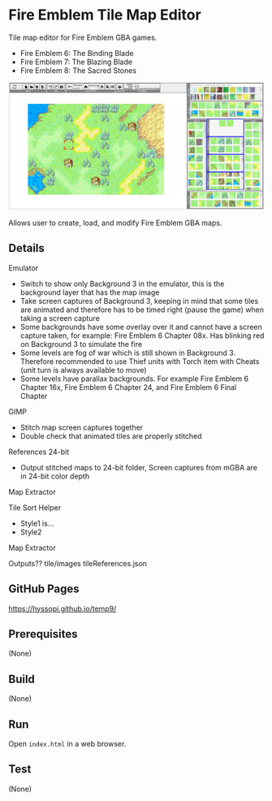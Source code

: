 # Fire Emblem Tile Map Editor
Tile map editor for Fire Emblem GBA games.
- Fire Emblem 6: The Binding Blade
- Fire Emblem 7: The Blazing Blade
- Fire Emblem 8: The Sacred Stones

![splash](help/images/main.png)

Allows user to create, load, and modify Fire Emblem GBA maps.

## Details


Emulator
- Switch to show only Background 3 in the emulator, this is the background layer that has the map image
- Take screen captures of Background 3, keeping in mind that some tiles are animated and therefore has to be timed right (pause the game) when taking a screen capture
- Some backgrounds have some overlay over it and cannot have a screen capture taken, for example: Fire Emblem 6 Chapter 08x. Has blinking red on Background 3 to simulate the fire
- Some levels are fog of war which is still shown in Background 3. Therefore recommended to use Thief units with Torch item with Cheats (unit turn is always available to move)
- Some levels have parallax backgrounds. For example Fire Emblem 6 Chapter 16x, Fire Emblem 6 Chapter 24, and Fire Emblem 6 Final Chapter


GIMP
- Stitch map screen captures together
- Double check that animated tiles are properly stitched

References 24-bit
- Output stitched maps to 24-bit folder, Screen captures from mGBA are in 24-bit color depth

Map Extractor

Tile Sort Helper
- Style1 is... 
- Style2

Map Extractor


Outputs??
tile/images
tileReferences.json

## GitHub Pages
https://hyssopi.github.io/temp9/

## Prerequisites
(None)

## Build
(None)

## Run
Open `index.html` in a web browser.

## Test
(None)
